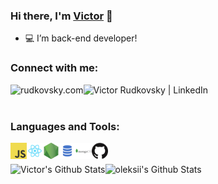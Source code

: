 ### Hi there, I'm [Victor][website] 👋

- :computer: I’m back-end developer!

### Connect with me:

[<img align="left" alt="rudkovsky.com" height="25px" src="https://img.shields.io/website?color=%23424242&down_color=white&down_message=oleksiikachan.com&label=%20&style=for-the-badge&up_color=white&up_message=rudkovsky.com&url=https%3A%2F%2Frudkovsky.com" />][website]
[<img align="left" alt="Victor Rudkovsky | LinkedIn" height="25px" src="https://img.shields.io/badge/LinkedIn-0077B5?style=for-the-badge&logo=linkedin&logoColor=whitesvg" />][linkedin]

<br />
<br />

### Languages and Tools:

<img align="left" alt="JavaScript" width="26px" src="https://raw.githubusercontent.com/github/explore/80688e429a7d4ef2fca1e82350fe8e3517d3494d/topics/javascript/javascript.png" />
<img align="left" alt="React" width="26px" src="https://raw.githubusercontent.com/github/explore/80688e429a7d4ef2fca1e82350fe8e3517d3494d/topics/react/react.png" />
<img align="left" alt="Node.js" width="26px" src="https://raw.githubusercontent.com/github/explore/80688e429a7d4ef2fca1e82350fe8e3517d3494d/topics/nodejs/nodejs.png" />
<img align="left" alt="SQL" width="26px" src="https://raw.githubusercontent.com/github/explore/80688e429a7d4ef2fca1e82350fe8e3517d3494d/topics/sql/sql.png" />
<img align="left" alt="MongoDB" width="26px" src="https://raw.githubusercontent.com/github/explore/80688e429a7d4ef2fca1e82350fe8e3517d3494d/topics/mongodb/mongodb.png" />
<img align="left" alt="GitHub" width="26px" src="https://raw.githubusercontent.com/github/explore/78df643247d429f6cc873026c0622819ad797942/topics/github/github.png" />

<br />
<br />

<img align="left" alt="Victor's Github Stats" src="https://github-readme-stats-ebon-gamma.vercel.app/api?username=vrudkovsky&show_icons=true&count_private=true&hide_border=true" />

<img align="left" alt="oleksii's Github Stats" src="https://github-readme-stats.vercel.app/api/top-langs/?username=vrudkovsky&layout=compact&langs_count=8&hide=c#" />

[website]: https://rudkovsky.com
[linkedin]: https://linkedin.com/in/vrudkovsky
